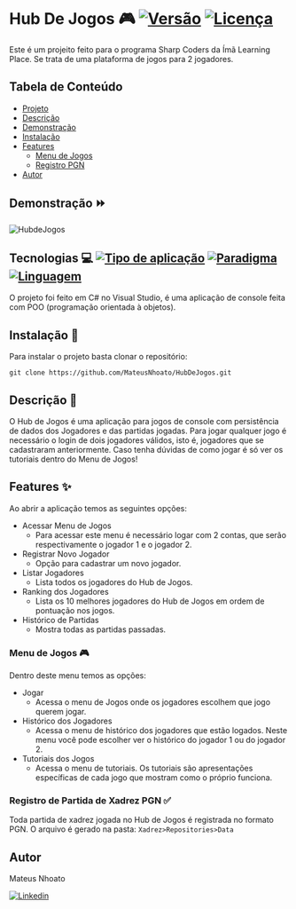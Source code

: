 # Hub De Jogos 🎮 [![Versão](https://img.shields.io/badge/vers%C3%A3o-1.0-brightgreen.svg)](https://github.com/user/repo/releases) [![Licença](https://img.shields.io/badge/licen%C3%A7a-MIT-blue.svg)](LICENSE)
Este é um projeito feito para o programa Sharp Coders da Ímã Learning Place. Se trata de uma plataforma de jogos para 2 jogadores.

## Tabela de Conteúdo
- [Projeto](#hub-de-jogos---)
- [Descrição](#descrição-)
- [Demonstração](#demonstração-)
- [Instalação](#instalação-)
- [Features](#features-)
    - [Menu de Jogos](#menu-de-jogos-)
    - [Registro PGN](#registro-de-partida-de-xadrez-pgn-)
- [Autor](#autor)


## Demonstração ⏩
![HubdeJogos](https://media.giphy.com/media/JX0ev4Yy0okx40WAyj/giphy.gif)

## Tecnologias 💻  [![Tipo de aplicação](https://img.shields.io/badge/aplica%C3%A7%C3%A3o-console-blue.svg)](#) [![Paradigma](https://img.shields.io/badge/paradigma-POO-blue.svg)](#) [![Linguagem](https://img.shields.io/badge/linguagem-C%23-brightgreen.svg)](https://docs.microsoft.com/pt-br/dotnet/csharp/)

O projeto foi feito em C# no Visual Studio, é uma aplicação de console feita com POO (programação orientada à objetos).

## Instalação 🔽
Para instalar o projeto basta clonar o repositório:

```
git clone https://github.com/MateusNhoato/HubDeJogos.git
```

## Descrição 📕
O Hub de Jogos é uma aplicação para jogos de console com persistência de dados dos Jogadores e das partidas jogadas. Para jogar qualquer jogo é necessário o login de dois jogadores válidos, isto é, jogadores que se cadastraram anteriormente. Caso tenha dúvidas de como jogar é só ver os tutoriais dentro do Menu de Jogos!

## Features ✨
Ao abrir a aplicação temos as seguintes opções:
- Acessar Menu de Jogos
    - Para acessar este menu é necessário logar com 2 contas, que serão respectivamente o jogador 1 e o jogador 2.
- Registrar Novo Jogador
    - Opção para cadastrar um novo jogador.
- Listar Jogadores
    - Lista todos os jogadores do Hub de Jogos.
- Ranking dos Jogadores
    - Lista os 10 melhores jogadores do Hub de Jogos em ordem de pontuação nos jogos.
- Histórico de Partidas
    - Mostra todas as partidas passadas.

### Menu de Jogos 🎮

Dentro deste menu temos as opções:
- Jogar
    - Acessa o menu de Jogos onde os jogadores escolhem que jogo querem jogar.
- Histórico dos Jogadores
    - Acessa o menu de histórico dos jogadores que estão logados. Neste menu você pode escolher ver o histórico do jogador 1 ou do jogador 2.
- Tutoriais dos Jogos
    - Acessa o menu de tutoriais. Os tutoriais são apresentações específicas de cada jogo que mostram como o próprio funciona.

### Registro de Partida de Xadrez PGN ✅
Toda partida de xadrez jogada no Hub de Jogos é registrada no formato PGN. O arquivo é gerado na pasta: 
`Xadrez>Repositories>Data`


## Autor
Mateus Nhoato

[![Linkedin](https://img.shields.io/badge/-Linkedin-blue)](https://www.linkedin.com/in/mateus-nhoato/)

